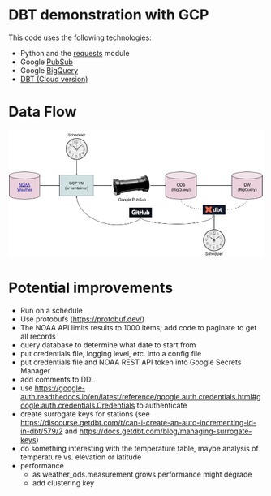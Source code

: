 # DBT demonstration with GCP
This code uses the following technologies:
- Python and the [requests](https://requests.readthedocs.io/en/latest/) module
- Google [PubSub](https://cloud.google.com/pubsub)
- Google [BigQuery](https://cloud.google.com/bigquery)
- [DBT (Cloud version)](https://cloud.getdbt.com)

# Data Flow
![data flow](images/DBT_and_GCP_Data_Flow.png)

# Potential improvements
- Run on a schedule
- Use protobufs (https://protobuf.dev/)
- The NOAA API limits results to 1000 items; add code to paginate to get all records
- query database to determine what date to start from
- put credentials file, logging level, etc. into a config file
- put credentials file and NOAA REST API token into Google Secrets Manager
- add comments to DDL
- use https://google-auth.readthedocs.io/en/latest/reference/google.auth.credentials.html#google.auth.credentials.Credentials to authenticate
- create surrogate keys for stations (see https://discourse.getdbt.com/t/can-i-create-an-auto-incrementing-id-in-dbt/579/2 and https://docs.getdbt.com/blog/managing-surrogate-keys)
- do something interesting with the temperature table, maybe analysis of temperature vs. elevation or latitude
- performance
  - as weather_ods.measurement grows performance might degrade
  - add clustering key
